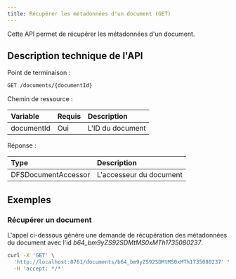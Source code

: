 ```yaml
---
title: Récupérer les métadonnées d'un document (GET)
---
```


Cette API permet de récupérer les métadonnées d'un document.

## Description technique de l'API

Point de terminaison :
```bash
GET /documents/{documentId}
```

Chemin de ressource :

| Variable   | Requis | Description       |
|:-----------|:-------|:------------------|
| documentId | Oui    | L'ID du document  |

Réponse :

| Type                  | Description             |
|:----------------------|:------------------------|
| DFSDocumentAccessor   | L'accesseur du document |

## Exemples

### Récupérer un document

L'appel ci-dessous génère une demande de récupération des métadonnées du document avec l'id _b64_bm9yZS92SDMtMS0xMTh1735080237_.

```bash
curl -X 'GET' \
  'http://localhost:8761/documents/b64_bm9yZS92SDMtMS0xMTh1735080237' \
  -H 'accept: */*'
```
